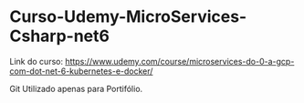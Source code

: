 # Curso-Udemy-MicroServices-Csharp-net6

Link do curso: https://www.udemy.com/course/microservices-do-0-a-gcp-com-dot-net-6-kubernetes-e-docker/

Git Utilizado apenas para Portifólio.
